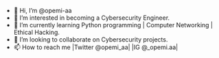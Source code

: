- 👋 Hi, I’m @opemi-aa
- 👀 I’m interested in becoming a Cybersecurity Engineer.
- 🌱 I’m currently learning Python programming | Computer Networking | Ethical Hacking.
- 💞️ I’m looking to collaborate on Cybersecurity projects.
- 📫 How to reach me |Twitter @opemi_aa| |IG @_opemi.aa|

<!---
opemi-aa/opemi-aa is a ✨ special ✨ repository because its `README.md` (this file) appears on your GitHub profile.
You can click the Preview link to take a look at your changes.
--->
